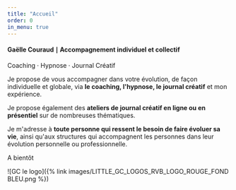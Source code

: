 ```yaml
---
title: "Accueil"
order: 0
in_menu: true
---
```

#### Gaëlle Couraud ∣ Accompagnement individuel et collectif

 Coaching · Hypnose · Journal Créatif  

Je propose de vous accompagner dans votre évolution, de façon individuelle et globale, via **le coaching, l'hypnose, le journal créatif** et mon expérience. 

Je propose également des **ateliers de journal créatif en ligne ou en présentiel** sur de nombreuses thématiques. 

Je m'adresse à **toute personne qui ressent le besoin de faire évoluer sa vie**, ainsi qu'aux structures qui accompagnent les personnes dans leur évolution personnelle ou professionnelle. 

A bientôt 

![GC le logo]({% link images/LITTLE_GC_LOGOS_RVB_LOGO_ROUGE_FOND BLEU.png %}) 